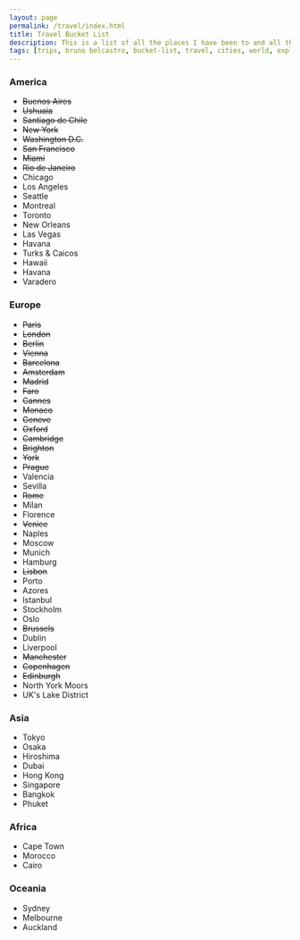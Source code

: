 ```yaml
---
layout: page
permalink: /travel/index.html
title: Travel Bucket List
description: This is a list of all the places I have been to and all the places I want to visit.
tags: [trips, bruno belcastro, bucket-list, travel, cities, world, explore]
---
```


### America

* ~~Buenos Aires~~
* ~~Ushuaia~~
* ~~Santiago de Chile~~
* ~~New York~~
* ~~Washington D.C.~~
* ~~San Francisco~~
* ~~Miami~~
* ~~Rio de Janeiro~~
* Chicago
* Los Angeles
* Seattle
* Montreal
* Toronto
* New Orleans
* Las Vegas
* Havana
* Turks & Caicos
* Hawaii
* Havana
* Varadero

### Europe

* ~~Paris~~
* ~~London~~
* ~~Berlin~~
* ~~Vienna~~
* ~~Barcelona~~
* ~~Amsterdam~~
* ~~Madrid~~
* ~~Faro~~
* ~~Cannes~~
* ~~Monaco~~
* ~~Geneve~~
* ~~Oxford~~
* ~~Cambridge~~
* ~~Brighton~~
* ~~York~~
* ~~Prague~~
* Valencia
* Sevilla
* ~~Rome~~
* Milan
* Florence
* ~~Venice~~
* Naples
* Moscow
* Munich
* Hamburg
* ~~Lisbon~~
* Porto
* Azores
* Istanbul
* Stockholm
* Oslo
* ~~Brussels~~
* Dublin
* Liverpool
* ~~Manchester~~
* ~~Copenhagen~~
* ~~Edinburgh~~
* North York Moors
* UK's Lake District

### Asia

* Tokyo
* Osaka
* Hiroshima
* Dubai
* Hong Kong
* Singapore
* Bangkok
* Phuket

### Africa

* Cape Town
* Morocco
* Cairo

### Oceania

* Sydney
* Melbourne
* Auckland